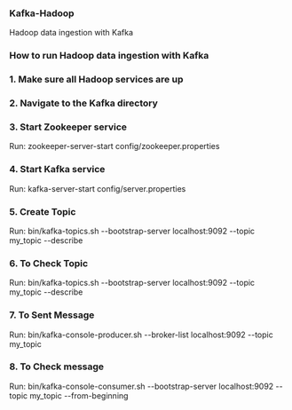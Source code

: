 ### Kafka-Hadoop
Hadoop data ingestion with Kafka
### How to run Hadoop data ingestion with Kafka
### 1. Make sure all Hadoop services are up
### 2. Navigate to the Kafka directory
### 3. Start Zookeeper service
Run: zookeeper-server-start config/zookeeper.properties
### 4. Start Kafka service
Run: kafka-server-start config/server.properties
### 5. Create Topic
Run: bin/kafka-topics.sh --bootstrap-server localhost:9092 --topic my_topic --describe
### 6. To Check Topic
Run: bin/kafka-topics.sh --bootstrap-server localhost:9092 --topic my_topic --describe
### 7. To Sent Message
Run: bin/kafka-console-producer.sh --broker-list localhost:9092 --topic my_topic
### 8. To Check message
Run: bin/kafka-console-consumer.sh --bootstrap-server localhost:9092 --topic my_topic --from-beginning
